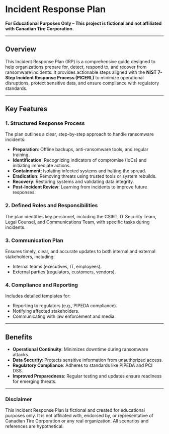 # **Incident Response Plan**
**For Educational Purposes Only – This project is fictional and not affiliated with Canadian Tire Corporation.**

---

## **Overview**
This Incident Response Plan (IRP) is a comprehensive guide designed to help organizations prepare for, detect, respond to, and recover from ransomware incidents. It provides actionable steps aligned with the **NIST 7-Step Incident Response Process (PICERL)** to minimize operational disruptions, protect sensitive data, and ensure compliance with regulatory standards.

---

## **Key Features**

### **1. Structured Response Process**
The plan outlines a clear, step-by-step approach to handle ransomware incidents:
- **Preparation**: Offline backups, anti-ransomware tools, and regular training.
- **Identification**: Recognizing indicators of compromise (IoCs) and initiating immediate actions.
- **Containment**: Isolating infected systems and halting the spread.
- **Eradication**: Removing threats using trusted tools or system rebuilds.
- **Recovery**: Restoring systems and validating data integrity.
- **Post-Incident Review**: Learning from incidents to improve future responses.

### **2. Defined Roles and Responsibilities**
The plan identifies key personnel, including the CSIRT, IT Security Team, Legal Counsel, and Communications Team, with specific tasks during incidents.

### **3. Communication Plan**
Ensures timely, clear, and accurate updates to both internal and external stakeholders, including:
- Internal teams (executives, IT, employees).
- External parties (regulators, customers, vendors).

### **4. Compliance and Reporting**
Includes detailed templates for:
- Reporting to regulators (e.g., PIPEDA compliance).
- Notifying affected stakeholders.
- Communicating with law enforcement and media.

---

## **Benefits**
- **Operational Continuity**: Minimizes downtime during ransomware attacks.
- **Data Security**: Protects sensitive information from unauthorized access.
- **Regulatory Compliance**: Adheres to standards like PIPEDA and PCI DSS.
- **Improved Preparedness**: Regular testing and updates ensure readiness for emerging threats.

---

### **Disclaimer**
This Incident Response Plan is fictional and created for educational purposes only. It is not affiliated with, endorsed by, or representative of Canadian Tire Corporation or any real organization. All scenarios and references are hypothetical.
